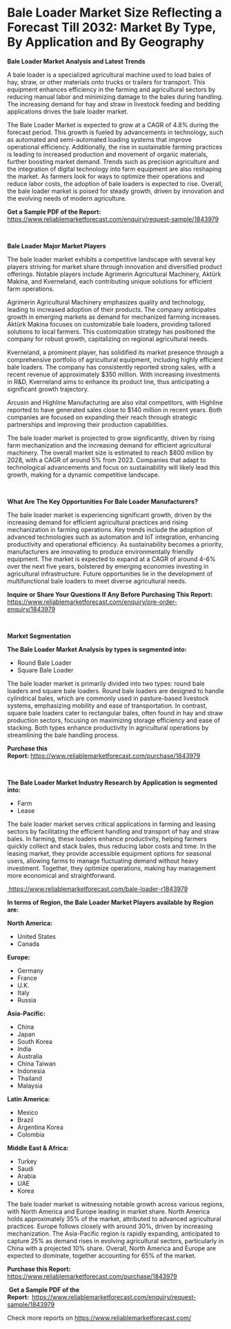 <p><h1>Bale Loader Market Size Reflecting a Forecast Till 2032: Market By Type, By Application and By Geography</h1></p><p><strong>Bale Loader Market Analysis and Latest Trends</strong></p>
<p><p>A bale loader is a specialized agricultural machine used to load bales of hay, straw, or other materials onto trucks or trailers for transport. This equipment enhances efficiency in the farming and agricultural sectors by reducing manual labor and minimizing damage to the bales during handling. The increasing demand for hay and straw in livestock feeding and bedding applications drives the bale loader market.</p><p>The Bale Loader Market is expected to grow at a CAGR of 4.8% during the forecast period. This growth is fueled by advancements in technology, such as automated and semi-automated loading systems that improve operational efficiency. Additionally, the rise in sustainable farming practices is leading to increased production and movement of organic materials, further boosting market demand. Trends such as precision agriculture and the integration of digital technology into farm equipment are also reshaping the market. As farmers look for ways to optimize their operations and reduce labor costs, the adoption of bale loaders is expected to rise. Overall, the bale loader market is poised for steady growth, driven by innovation and the evolving needs of modern agriculture.</p></p>
<p><strong>Get a Sample PDF of the Report:&nbsp;</strong> <a href="https://www.reliablemarketforecast.com/enquiry/request-sample/1843979?utm_campaign=2485&utm_medium=2&utm_source=Github&utm_content=ia&utm_term=18022025&utm_id=bale-loader">https://www.reliablemarketforecast.com/enquiry/request-sample/1843979</a></p>
<p>&nbsp;</p>
<p><strong>Bale Loader Major Market Players</strong></p>
<p><p>The bale loader market exhibits a competitive landscape with several key players striving for market share through innovation and diversified product offerings. Notable players include Agrimerin Agricultural Machinery, Aktürk Makina, and Kverneland, each contributing unique solutions for efficient farm operations.</p><p>Agrimerin Agricultural Machinery emphasizes quality and technology, leading to increased adoption of their products. The company anticipates growth in emerging markets as demand for mechanized farming increases. Aktürk Makina focuses on customizable bale loaders, providing tailored solutions to local farmers. This customization strategy has positioned the company for robust growth, capitalizing on regional agricultural needs.</p><p>Kverneland, a prominent player, has solidified its market presence through a comprehensive portfolio of agricultural equipment, including highly efficient bale loaders. The company has consistently reported strong sales, with a recent revenue of approximately $350 million. With increasing investments in R&D, Kverneland aims to enhance its product line, thus anticipating a significant growth trajectory.</p><p>Arcusin and Highline Manufacturing are also vital competitors, with Highline reported to have generated sales close to $140 million in recent years. Both companies are focused on expanding their reach through strategic partnerships and improving their production capabilities.</p><p>The bale loader market is projected to grow significantly, driven by rising farm mechanization and the increasing demand for efficient agricultural machinery. The overall market size is estimated to reach $800 million by 2028, with a CAGR of around 5% from 2023. Companies that adapt to technological advancements and focus on sustainability will likely lead this growth, making for a dynamic competitive landscape.</p></p>
<p>&nbsp;</p>
<p><strong>What Are The Key Opportunities For Bale Loader Manufacturers?</strong></p>
<p><p>The bale loader market is experiencing significant growth, driven by the increasing demand for efficient agricultural practices and rising mechanization in farming operations. Key trends include the adoption of advanced technologies such as automation and IoT integration, enhancing productivity and operational efficiency. As sustainability becomes a priority, manufacturers are innovating to produce environmentally friendly equipment. The market is expected to expand at a CAGR of around 4-6% over the next five years, bolstered by emerging economies investing in agricultural infrastructure. Future opportunities lie in the development of multifunctional bale loaders to meet diverse agricultural needs.</p></p>
<p><strong>Inquire or Share Your Questions If Any Before Purchasing This Report:</strong> <a href="https://www.reliablemarketforecast.com/enquiry/pre-order-enquiry/1843979?utm_campaign=2485&utm_medium=2&utm_source=Github&utm_content=ia&utm_term=18022025&utm_id=bale-loader">https://www.reliablemarketforecast.com/enquiry/pre-order-enquiry/1843979</a></p>
<p>&nbsp;</p>
<p><strong>Market Segmentation</strong></p>
<p><strong>The Bale Loader Market Analysis by types is segmented into:</strong></p>
<p><ul><li>Round Bale Loader</li><li>Square Bale Loader</li></ul></p>
<p><p>The bale loader market is primarily divided into two types: round bale loaders and square bale loaders. Round bale loaders are designed to handle cylindrical bales, which are commonly used in pasture-based livestock systems, emphasizing mobility and ease of transportation. In contrast, square bale loaders cater to rectangular bales, often found in hay and straw production sectors, focusing on maximizing storage efficiency and ease of stacking. Both types enhance productivity in agricultural operations by streamlining the bale handling process.</p></p>
<p><strong>Purchase this Report:&nbsp;</strong><a href="https://www.reliablemarketforecast.com/purchase/1843979?utm_campaign=2485&utm_medium=2&utm_source=Github&utm_content=ia&utm_term=18022025&utm_id=bale-loader">https://www.reliablemarketforecast.com/purchase/1843979</a></p>
<p>&nbsp;</p>
<p><strong>The Bale Loader Market Industry Research by Application is segmented into:</strong></p>
<p><ul><li>Farm</li><li>Lease</li></ul></p>
<p><p>The bale loader market serves critical applications in farming and leasing sectors by facilitating the efficient handling and transport of hay and straw bales. In farming, these loaders enhance productivity, helping farmers quickly collect and stack bales, thus reducing labor costs and time. In the leasing market, they provide accessible equipment options for seasonal users, allowing farms to manage fluctuating demand without heavy investment. Together, they optimize operations, making hay management more economical and straightforward.</p></p>
<p><a href="https://www.reliablemarketforecast.com/bale-loader-r1843979?utm_campaign=2485&utm_medium=2&utm_source=Github&utm_content=ia&utm_term=18022025&utm_id=bale-loader">&nbsp;https://www.reliablemarketforecast.com/bale-loader-r1843979</a></p>
<p><strong>In terms of Region, the Bale Loader Market Players available by Region are:</strong></p>
<p>
    <p> <strong> North America: </strong>
        <ul>
            <li>United States</li>
            <li>Canada</li>
        </ul>
        </p> 
    <p> <strong> Europe: </strong>
        <ul>
            <li>Germany</li>
            <li>France</li>
            <li>U.K.</li>
            <li>Italy</li>
            <li>Russia</li>
        </ul>
        </p> 
    <p> <strong> Asia-Pacific: </strong>
        <ul>
            <li>China</li>
            <li>Japan</li>
            <li>South Korea</li>
            <li>India</li>
            <li>Australia</li>
            <li>China Taiwan</li>
            <li>Indonesia</li>
            <li>Thailand</li>
            <li>Malaysia</li>
        </ul>
        </p> 
    <p> <strong> Latin America: </strong>
        <ul>
            <li>Mexico</li>
            <li>Brazil</li>
            <li>Argentina Korea</li>
            <li>Colombia</li>
        </ul>
        </p> 
    <p> <strong> Middle East & Africa: </strong>
        <ul>
            <li>Turkey</li>
            <li>Saudi</li>
            <li>Arabia</li>
            <li>UAE</li>
            <li>Korea</li>
        </ul>
    </p>
    </p>
<p><p>The bale loader market is witnessing notable growth across various regions, with North America and Europe leading in market share. North America holds approximately 35% of the market, attributed to advanced agricultural practices. Europe follows closely with around 30%, driven by increasing mechanization. The Asia-Pacific region is rapidly expanding, anticipated to capture 25% as demand rises in evolving agricultural sectors, particularly in China with a projected 10% share. Overall, North America and Europe are expected to dominate, together accounting for 65% of the market.</p></p>
<p><strong>Purchase this Report: </strong><a href="https://www.reliablemarketforecast.com/purchase/1843979?utm_campaign=2485&utm_medium=2&utm_source=Github&utm_content=ia&utm_term=18022025&utm_id=bale-loader">https://www.reliablemarketforecast.com/purchase/1843979</a></p>
<p>&nbsp;<strong>Get a Sample PDF of the Report:&nbsp;&nbsp;</strong><a href="https://www.reliablemarketforecast.com/enquiry/request-sample/1843979?utm_campaign=2485&utm_medium=2&utm_source=Github&utm_content=ia&utm_term=18022025&utm_id=bale-loader">https://www.reliablemarketforecast.com/enquiry/request-sample/1843979</a></p>
<p><strong></strong></p>
<p>Check more reports on <a href="https://www.reliablemarketforecast.com/?utm_campaign=2485&utm_medium=2&utm_source=Github&utm_content=ia&utm_term=18022025&utm_id=bale-loader">https://www.reliablemarketforecast.com/</a></p>